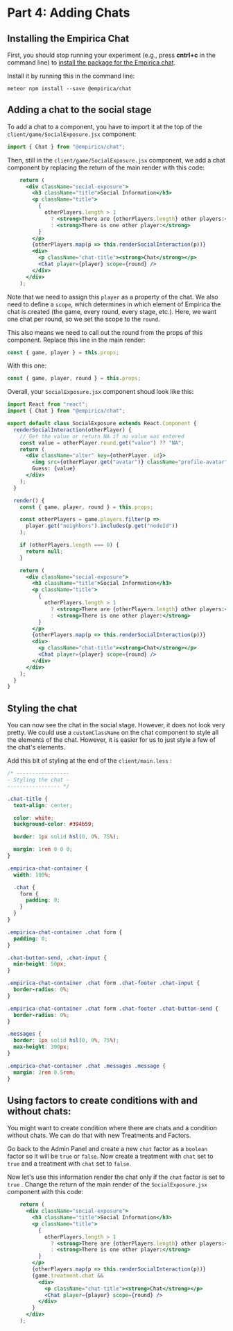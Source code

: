 # Part 4: Adding Chats

## Installing the Empirica Chat

First, you should stop running your experiment \(e.g., press **cntrl+c** in the command line\) to [install the package for the Empirica chat](https://www.npmjs.com/package/@empirica/chat).

Install it by running this in the command line:

```text
meteor npm install --save @empirica/chat
```

## Adding a chat to the social stage

To add a chat to a component, you have to import it at the top of the `client/game/SocialExposure.jsx` component:

```jsx
import { Chat } from "@empirica/chat";
```

Then, still in the `client/game/SocialExposure.jsx` component, we add a chat component by replacing the return of the main render with this code:

```jsx
    return (
      <div className="social-exposure">
        <h3 className="title">Social Information</h3>
        <p className="title">
          {
            otherPlayers.length > 1
              ? <strong>There are {otherPlayers.length} other players:</strong>
              : <strong>There is one other player:</strong>
          }
        </p>
        {otherPlayers.map(p => this.renderSocialInteraction(p))}
        <div>
          <p className="chat-title"><strong>Chat</strong></p>
          <Chat player={player} scope={round} />
        </div>
      </div>
    );
```

Note that we need to assign this `player` as a property of the chat. We also need to define a `scope`, which determines in which element of Empirica the chat is created \(the game, every round, every stage, etc.\). Here, we want one chat per round, so we set the scope to the `round`.

This also means we need to call out the round from the props of this component. Replace this line in the main render:

```jsx
const { game, player } = this.props;
```

With this one:

```jsx
const { game, player, round } = this.props;
```



Overall, your `SocialExposure.jsx` component shoud look like this:

```jsx
import React from "react";
import { Chat } from "@empirica/chat";

export default class SocialExposure extends React.Component {
  renderSocialInteraction(otherPlayer) {
    // Get the value or return NA if no value was entered
    const value = otherPlayer.round.get("value") ?? "NA";
    return (
      <div className="alter" key={otherPlayer._id}>
        <img src={otherPlayer.get("avatar")} className="profile-avatar" />
        Guess: {value}
      </div>
    );
  }

  render() {
    const { game, player, round } = this.props;

    const otherPlayers = game.players.filter(p =>
      player.get("neighbors").includes(p.get("nodeId"))
    );

    if (otherPlayers.length === 0) {
      return null;
    }

    return (
      <div className="social-exposure">
        <h3 className="title">Social Information</h3>
        <p className="title">
          {
            otherPlayers.length > 1
              ? <strong>There are {otherPlayers.length} other players:</strong>
              : <strong>There is one other player:</strong>
          }
        </p>
        {otherPlayers.map(p => this.renderSocialInteraction(p))}
        <div>
          <p className="chat-title"><strong>Chat</strong></p>
          <Chat player={player} scope={round} />
        </div>
      </div>
    );
  }
}

```

## Styling the chat

You can now see the chat in the social stage. However, it does not look very pretty. We could use a `customClassName` on the chat component to style all the elements of the chat. However, it is easier for us to just style a few of the chat's elements.

Add this bit of styling at the end of the `client/main.less` :

```css
/* -----------------
- Styling the chat -
----------------- */

.chat-title {
  text-align: center;

  color: white;
  background-color: #394b59;

  border: 1px solid hsl(0, 0%, 75%);

  margin: 1rem 0 0 0;
}

.empirica-chat-container {
  width: 100%;

  .chat {
    form {
      padding: 0;
    }
  }
}

.empirica-chat-container .chat form {
  padding: 0;
}

.chat-button-send, .chat-input {
  min-height: 50px;
}

.empirica-chat-container .chat form .chat-footer .chat-input {
  border-radius: 0%;
}

.empirica-chat-container .chat form .chat-footer .chat-button-send {
  border-radius: 0%;
}

.messages {
  border: 1px solid hsl(0, 0%, 75%);
  max-height: 300px;
}

.empirica-chat-container .chat .messages .message {
  margin: 2rem 0.5rem;
}
```

## Using factors to create conditions with and without chats:

You might want to create condition where there are chats and a condition without chats. We can do that with new Treatments and Factors. 

Go back to the Admin Panel and create a new `chat` factor as a `boolean` factor so it will be `true` or `false`.  Now  create a treatment with `chat` set to `true` and a treatment with `chat` set to `false`.

Now let's use this information render the chat only if the `chat` factor is set to `true` . Change the return of the main render of the  `SocialExposure.jsx` component with this code:

```jsx
    return (
      <div className="social-exposure">
        <h3 className="title">Social Information</h3>
        <p className="title">
          {
            otherPlayers.length > 1
              ? <strong>There are {otherPlayers.length} other players:</strong>
              : <strong>There is one other player:</strong>
          }
        </p>
        {otherPlayers.map(p => this.renderSocialInteraction(p))}
        {game.treatment.chat &&
          <div>
            <p className="chat-title"><strong>Chat</strong></p>
            <Chat player={player} scope={round} />
          </div>
        }
      </div>
    );
```

